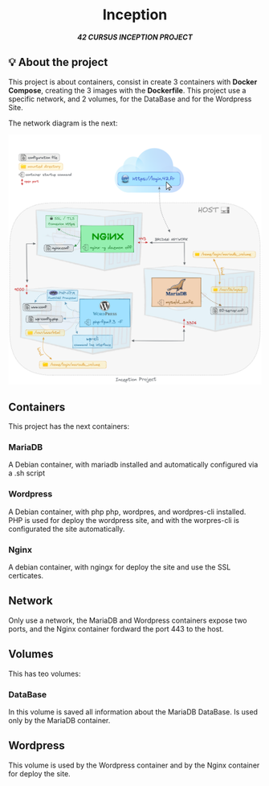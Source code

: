 <h1 align="center">
        Inception
</h1>

<p align="center">
	<b><i>42 CURSUS INCEPTION PROJECT</i></b><br>
</p>

## 💡 About the project

This project is about containers, consist in create 3 containers with **Docker Compose**, creating the 3 images with the **Dockerfile**.
This project use a specific network, and 2 volumes, for the DataBase and for the Wordpress Site.

The network diagram is the next:
<div align="center">
  <img src="docker_diagram.png" alt="Intra Diagram" width="700"/>
</div>

## Containers
This project has the next containers:
### MariaDB
A Debian container, with mariadb installed and automatically configured via a .sh script
### Wordpress
A Debian container, with php php, wordpres, and wordpres-cli installed. PHP is used for deploy the wordpress site, and with the worpres-cli is configurated the site automatically.
### Nginx
A debian container, with ngingx for deploy the site and use the SSL certicates.

## Network
Only use a network, the MariaDB and Wordpress containers expose two ports, and the Nginx container fordward the port 443 to the host.

## Volumes
This has teo volumes:
### DataBase
In this volume is saved all information about the MariaDB DataBase. Is used only by the MariaDB container.
## Wordpress
This volume is used by the Wordpress container and by the Nginx container for deploy the site.
